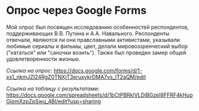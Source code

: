 # Опрос через Google Forms
Мой опрос был посвящен исследованию особенностей респондентов, поддерживающих В.В. Путина и А.А. Навального. Респонденты отвечали, являются ли они правславными активистами, указывали любимые сериалы и фильмы, цвет, делали мировоззренческий выбор ("кататься" или "саночки возить"). Также был проведен замер общей удовлетворенности жизнью. 

*Ссылка на опрос*: https://docs.google.com/forms/d/1-xs1_nkmJZI24RgZ0TNXjT3eruxykrDMA7vs_lT2aQM/edit 

*Ссылка на таблицу с результатами*: https://docs.google.com/spreadsheets/d/1bCtPBRklVLDiBGzeI8FFRF4kHupGiomXzpZpSwu_4BI/edit?usp=sharing
